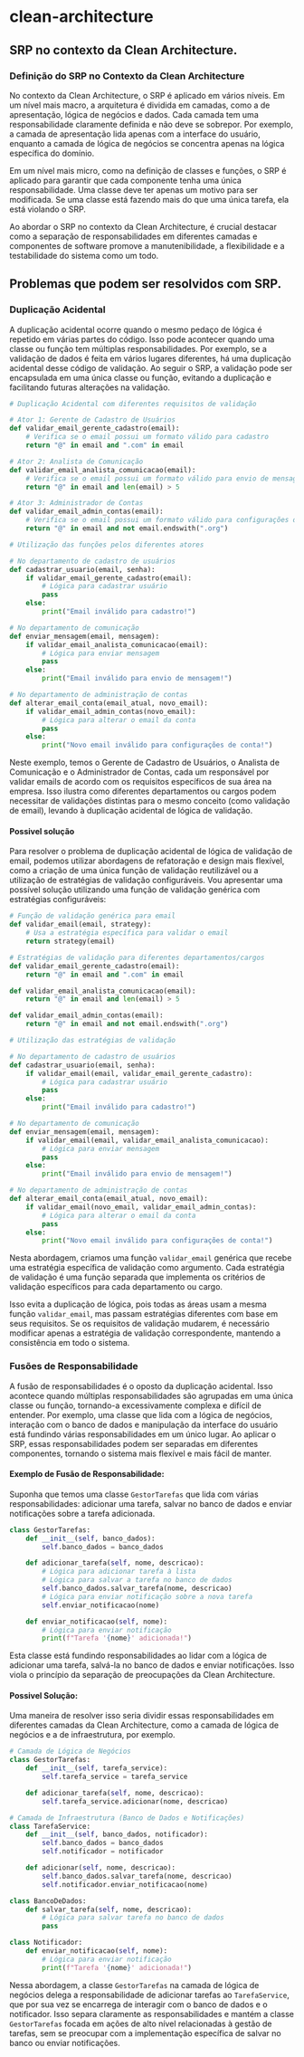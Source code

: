 # clean-architecture

## SRP no contexto da Clean Architecture.

### Definição do SRP no Contexto da Clean Architecture
No contexto da Clean Architecture, o SRP é aplicado em vários níveis. Em um nível mais macro, a arquitetura é dividida em camadas, como a de apresentação, lógica de negócios e dados. Cada camada tem uma responsabilidade claramente definida e não deve se sobrepor. Por exemplo, a camada de apresentação lida apenas com a interface do usuário, enquanto a camada de lógica de negócios se concentra apenas na lógica específica do domínio.

Em um nível mais micro, como na definição de classes e funções, o SRP é aplicado para garantir que cada componente tenha uma única responsabilidade. Uma classe deve ter apenas um motivo para ser modificada. Se uma classe está fazendo mais do que uma única tarefa, ela está violando o SRP.

Ao abordar o SRP no contexto da Clean Architecture, é crucial destacar como a separação de responsabilidades em diferentes camadas e componentes de software promove a manutenibilidade, a flexibilidade e a testabilidade do sistema como um todo.

## Problemas que podem ser resolvidos com SRP.

### Duplicação Acidental
A duplicação acidental ocorre quando o mesmo pedaço de lógica é repetido em várias partes do código. Isso pode acontecer quando uma classe ou função tem múltiplas responsabilidades. Por exemplo, se a validação de dados é feita em vários lugares diferentes, há uma duplicação acidental desse código de validação. Ao seguir o SRP, a validação pode ser encapsulada em uma única classe ou função, evitando a duplicação e facilitando futuras alterações na validação.


```python
# Duplicação Acidental com diferentes requisitos de validação

# Ator 1: Gerente de Cadastro de Usuários
def validar_email_gerente_cadastro(email):
	# Verifica se o email possui um formato válido para cadastro
	return "@" in email and ".com" in email

# Ator 2: Analista de Comunicação
def validar_email_analista_comunicacao(email):
	# Verifica se o email possui um formato válido para envio de mensagens
	return "@" in email and len(email) > 5

# Ator 3: Administrador de Contas
def validar_email_admin_contas(email):
	# Verifica se o email possui um formato válido para configurações de conta
	return "@" in email and not email.endswith(".org")

# Utilização das funções pelos diferentes atores

# No departamento de cadastro de usuários
def cadastrar_usuario(email, senha):
	if validar_email_gerente_cadastro(email):
    	# Lógica para cadastrar usuário
    	pass
	else:
    	print("Email inválido para cadastro!")

# No departamento de comunicação
def enviar_mensagem(email, mensagem):
	if validar_email_analista_comunicacao(email):
    	# Lógica para enviar mensagem
    	pass
	else:
    	print("Email inválido para envio de mensagem!")

# No departamento de administração de contas
def alterar_email_conta(email_atual, novo_email):
	if validar_email_admin_contas(novo_email):
    	# Lógica para alterar o email da conta
    	pass
	else:
    	print("Novo email inválido para configurações de conta!")
```

Neste exemplo, temos o Gerente de Cadastro de Usuários, o Analista de Comunicação e o Administrador de Contas, cada um responsável por validar emails de acordo com os requisitos específicos de sua área na empresa. Isso ilustra como diferentes departamentos ou cargos podem necessitar de validações distintas para o mesmo conceito (como validação de email), levando à duplicação acidental de lógica de validação.

#### Possivel solução
Para resolver o problema de duplicação acidental de lógica de validação de email, podemos utilizar abordagens de refatoração e design mais flexível, como a criação de uma única função de validação reutilizável ou a utilização de estratégias de validação configuráveis. Vou apresentar uma possível solução utilizando uma função de validação genérica com estratégias configuráveis:

```python
# Função de validação genérica para email
def validar_email(email, strategy):
	# Usa a estratégia específica para validar o email
	return strategy(email)

# Estratégias de validação para diferentes departamentos/cargos
def validar_email_gerente_cadastro(email):
	return "@" in email and ".com" in email

def validar_email_analista_comunicacao(email):
	return "@" in email and len(email) > 5

def validar_email_admin_contas(email):
	return "@" in email and not email.endswith(".org")

# Utilização das estratégias de validação

# No departamento de cadastro de usuários
def cadastrar_usuario(email, senha):
	if validar_email(email, validar_email_gerente_cadastro):
    	# Lógica para cadastrar usuário
    	pass
	else:
    	print("Email inválido para cadastro!")

# No departamento de comunicação
def enviar_mensagem(email, mensagem):
	if validar_email(email, validar_email_analista_comunicacao):
    	# Lógica para enviar mensagem
    	pass
	else:
    	print("Email inválido para envio de mensagem!")

# No departamento de administração de contas
def alterar_email_conta(email_atual, novo_email):
	if validar_email(novo_email, validar_email_admin_contas):
    	# Lógica para alterar o email da conta
    	pass
	else:
    	print("Novo email inválido para configurações de conta!")
```

Nesta abordagem, criamos uma função `validar_email` genérica que recebe uma estratégia específica de validação como argumento. Cada estratégia de validação é uma função separada que implementa os critérios de validação específicos para cada departamento ou cargo.

Isso evita a duplicação de lógica, pois todas as áreas usam a mesma função `validar_email`, mas passam estratégias diferentes com base em seus requisitos. Se os requisitos de validação mudarem, é necessário modificar apenas a estratégia de validação correspondente, mantendo a consistência em todo o sistema.

### Fusões de Responsabilidade
A fusão de responsabilidades é o oposto da duplicação acidental. Isso acontece quando múltiplas responsabilidades são agrupadas em uma única classe ou função, tornando-a excessivamente complexa e difícil de entender. Por exemplo, uma classe que lida com a lógica de negócios, interação com o banco de dados e manipulação da interface do usuário está fundindo várias responsabilidades em um único lugar. Ao aplicar o SRP, essas responsabilidades podem ser separadas em diferentes componentes, tornando o sistema mais flexível e mais fácil de manter.

#### Exemplo de Fusão de Responsabilidade:

Suponha que temos uma classe `GestorTarefas` que lida com várias responsabilidades: adicionar uma tarefa, salvar no banco de dados e enviar notificações sobre a tarefa adicionada.

```python
class GestorTarefas:
	def __init__(self, banco_dados):
    	self.banco_dados = banco_dados

	def adicionar_tarefa(self, nome, descricao):
    	# Lógica para adicionar tarefa à lista
    	# Lógica para salvar a tarefa no banco de dados
    	self.banco_dados.salvar_tarefa(nome, descricao)
    	# Lógica para enviar notificação sobre a nova tarefa
    	self.enviar_notificacao(nome)

	def enviar_notificacao(self, nome):
    	# Lógica para enviar notificação
    	print(f"Tarefa '{nome}' adicionada!")
```

Esta classe está fundindo responsabilidades ao lidar com a lógica de adicionar uma tarefa, salvá-la no banco de dados e enviar notificações. Isso viola o princípio da separação de preocupações da Clean Architecture.

#### Possivel Solução:
Uma maneira de resolver isso seria dividir essas responsabilidades em diferentes camadas da Clean Architecture, como a camada de lógica de negócios e a de infraestrutura, por exemplo.

```python
# Camada de Lógica de Negócios
class GestorTarefas:
	def __init__(self, tarefa_service):
    	self.tarefa_service = tarefa_service

	def adicionar_tarefa(self, nome, descricao):
    	self.tarefa_service.adicionar(nome, descricao)

# Camada de Infraestrutura (Banco de Dados e Notificações)
class TarefaService:
	def __init__(self, banco_dados, notificador):
    	self.banco_dados = banco_dados
    	self.notificador = notificador

	def adicionar(self, nome, descricao):
    	self.banco_dados.salvar_tarefa(nome, descricao)
    	self.notificador.enviar_notificacao(nome)

class BancoDeDados:
	def salvar_tarefa(self, nome, descricao):
    	# Lógica para salvar tarefa no banco de dados
    	pass

class Notificador:
	def enviar_notificacao(self, nome):
    	# Lógica para enviar notificação
    	print(f"Tarefa '{nome}' adicionada!")
```

Nessa abordagem, a classe `GestorTarefas` na camada de lógica de negócios delega a responsabilidade de adicionar tarefas ao `TarefaService`, que por sua vez se encarrega de interagir com o banco de dados e o notificador. Isso separa claramente as responsabilidades e mantém a classe `GestorTarefas` focada em ações de alto nível relacionadas à gestão de tarefas, sem se preocupar com a implementação específica de salvar no banco ou enviar notificações.
